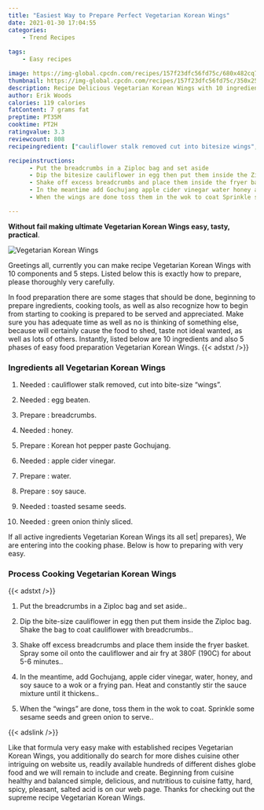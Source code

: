 ```yaml
---
title: "Easiest Way to Prepare Perfect Vegetarian Korean Wings"
date: 2021-01-30 17:04:55
categories:
    - Trend Recipes
    
tags:
    - Easy recipes

image: https://img-global.cpcdn.com/recipes/157f23dfc56fd75c/680x482cq70/vegetarian-korean-wings-recipe-main-photo.jpg
thumbnail: https://img-global.cpcdn.com/recipes/157f23dfc56fd75c/350x250cq70/vegetarian-korean-wings-recipe-main-photo.jpg
description: Recipe Delicious Vegetarian Korean Wings with 10 ingredients and 5 stages of easy cooking.
author: Erik Woods
calories: 119 calories
fatContent: 7 grams fat
preptime: PT35M
cooktime: PT2H
ratingvalue: 3.3
reviewcount: 808
recipeingredient: ["cauliflower stalk removed cut into bitesize wings", "egg beaten", "breadcrumbs", "honey", "Korean hot pepper paste Gochujang", "apple cider vinegar", "water", "soy sauce", "toasted sesame seeds", "green onion thinly sliced"]

recipeinstructions: 
      - Put the breadcrumbs in a Ziploc bag and set aside 
      - Dip the bitesize cauliflower in egg then put them inside the Ziploc bag Shake the bag to coat cauliflower with breadcrumbs 
      - Shake off excess breadcrumbs and place them inside the fryer basket Spray some oil onto the cauliflower and air fry at 380F 190C for about 56 minutes 
      - In the meantime add Gochujang apple cider vinegar water honey and soy sauce to a wok or a frying pan Heat and constantly stir the sauce mixture until it thickens 
      - When the wings are done toss them in the wok to coat Sprinkle some sesame seeds and green onion to serve

---
```




**Without fail making ultimate Vegetarian Korean Wings easy, tasty, practical**. 


![Vegetarian Korean Wings](https://img-global.cpcdn.com/recipes/157f23dfc56fd75c/680x482cq70/vegetarian-korean-wings-recipe-main-photo.jpg "Vegetarian Korean Wings")




Greetings all, currently you can make recipe Vegetarian Korean Wings with 10 components and 5 steps. Listed below this is exactly how to prepare, please thoroughly very carefully.

In food preparation there are some stages that should be done, beginning to prepare ingredients, cooking tools, as well as also recognize how to begin from starting to cooking is prepared to be served and appreciated. Make sure you has adequate time as well as no is thinking of something else, because will certainly cause the food to shed, taste not ideal wanted, as well as lots of others. Instantly, listed below are 10 ingredients and also 5 phases of easy food preparation Vegetarian Korean Wings.
{{< adstxt />}}

### Ingredients all Vegetarian Korean Wings


1. Needed  : cauliflower stalk removed, cut into bite-size “wings”.

1. Needed  : egg beaten.

1. Prepare  : breadcrumbs.

1. Needed  : honey.

1. Prepare  : Korean hot pepper paste Gochujang.

1. Needed  : apple cider vinegar.

1. Prepare  : water.

1. Prepare  : soy sauce.

1. Needed  : toasted sesame seeds.

1. Needed  : green onion thinly sliced.



If all active ingredients Vegetarian Korean Wings its all set| prepares}, We are entering into the cooking phase. Below is how to preparing with very easy.

### Process Cooking Vegetarian Korean Wings

{{< adstxt />}}


1. Put the breadcrumbs in a Ziploc bag and set aside..



1. Dip the bite-size cauliflower in egg then put them inside the Ziploc bag. Shake the bag to coat cauliflower with breadcrumbs..



1. Shake off excess breadcrumbs and place them inside the fryer basket. Spray some oil onto the cauliflower and air fry at 380F (190C) for about 5-6 minutes..



1. In the meantime, add Gochujang, apple cider vinegar, water, honey, and soy sauce to a wok or a frying pan. Heat and constantly stir the sauce mixture until it thickens..



1. When the “wings” are done, toss them in the wok to coat. Sprinkle some sesame seeds and green onion to serve..





{{< adslink />}}

Like that formula very easy make with established recipes Vegetarian Korean Wings, you additionally do search for more dishes cuisine other intriguing on website us, readily available hundreds of different dishes globe food and we will remain to include and create. Beginning from cuisine healthy and balanced simple, delicious, and nutritious to cuisine fatty, hard, spicy, pleasant, salted acid is on our web page. Thanks for checking out the supreme recipe Vegetarian Korean Wings.
